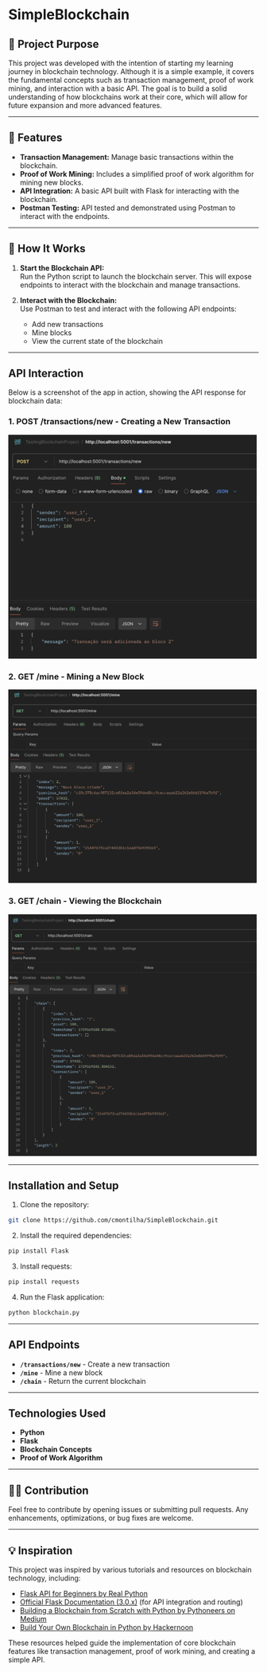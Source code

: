 # SimpleBlockchain

## 🎯 Project Purpose

This project was developed with the intention of starting my learning journey in blockchain technology. Although it is a simple example, it covers the fundamental concepts such as transaction management, proof of work mining, and interaction with a basic API. The goal is to build a solid understanding of how blockchains work at their core, which will allow for future expansion and more advanced features.

---

## 📝 Features

- **Transaction Management:** Manage basic transactions within the blockchain.
- **Proof of Work Mining:** Includes a simplified proof of work algorithm for mining new blocks.
- **API Integration:** A basic API built with Flask for interacting with the blockchain.  
- **Postman Testing:** API tested and demonstrated using Postman to interact with the endpoints.

---

## 🚀 How It Works

1. **Start the Blockchain API:**  
   Run the Python script to launch the blockchain server. This will expose endpoints to interact with the blockchain and manage transactions.
   
2. **Interact with the Blockchain:**  
   Use Postman to test and interact with the following API endpoints:
   - Add new transactions
   - Mine blocks
   - View the current state of the blockchain

---

## API Interaction

Below is a screenshot of the app in action, showing the API response for blockchain data:

### 1. POST /transactions/new - Creating a New Transaction
<img src="./new_transaction.png" alt="Creating a New Transaction" width="500"/>

### 2. GET /mine - Mining a New Block
<img src="./mine_block.png" alt="Mining a New Block" width="500"/>

### 3. GET /chain - Viewing the Blockchain
<img src="./view_blockchain.png" alt="Viewing the Blockchain" width="500"/>

---

## Installation and Setup

1. Clone the repository:
```bash
git clone https://github.com/cmontilha/SimpleBlockchain.git
```
2. Install the required dependencies:
```bash
pip install Flask
```
3. Install requests:
```bash
pip install requests
```
4. Run the Flask application:
  ```bash
  python blockchain.py
  ```
---

## API Endpoints

- **`/transactions/new`** - Create a new transaction
- **`/mine`** - Mine a new block
- **`/chain`** - Return the current blockchain

---

## Technologies Used

- **Python**
- **Flask**
- **Blockchain Concepts**
- **Proof of Work Algorithm**

---

## 👨‍💻 Contribution

Feel free to contribute by opening issues or submitting pull requests. Any enhancements, optimizations, or bug fixes are welcome.

---
## 💡 Inspiration

This project was inspired by various tutorials and resources on blockchain technology, including:
- [Flask API for Beginners by Real Python](https://realpython.com/flask-connexion-rest-api/)
- [Official Flask Documentation (3.0.x)](https://flask.palletsprojects.com/en/3.0.x/) (for API integration and routing)
- [Building a Blockchain from Scratch with Python by Pythoneers on Medium](https://medium.com/pythoneers/building-a-blockchain-from-scratch-with-python-489e7116142e)
- [Build Your Own Blockchain in Python by Hackernoon](https://hackernoon.com/learn-blockchains-by-building-one-117428612f46)


  
These resources helped guide the implementation of core blockchain features like transaction management, proof of work mining, and creating a simple API.


